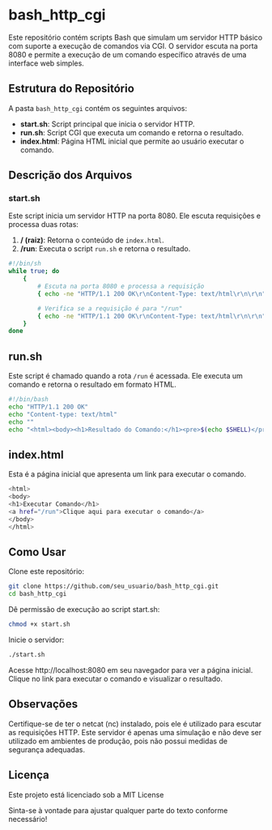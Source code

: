 # bash_http_cgi

Este repositório contém scripts Bash que simulam um servidor HTTP básico com suporte a execução de comandos via CGI. O servidor escuta na porta 8080 e permite a execução de um comando específico através de uma interface web simples.

## Estrutura do Repositório

A pasta `bash_http_cgi` contém os seguintes arquivos:

- **start.sh**: Script principal que inicia o servidor HTTP.
- **run.sh**: Script CGI que executa um comando e retorna o resultado.
- **index.html**: Página HTML inicial que permite ao usuário executar o comando.

## Descrição dos Arquivos

### start.sh

Este script inicia um servidor HTTP na porta 8080. Ele escuta requisições e processa duas rotas:

1. **/ (raiz)**: Retorna o conteúdo de `index.html`.
2. **/run**: Executa o script `run.sh` e retorna o resultado.

```bash
#!/bin/sh
while true; do
    {
        # Escuta na porta 8080 e processa a requisição
        { echo -ne "HTTP/1.1 200 OK\r\nContent-Type: text/html\r\n\r\n"; cat index.html; } | nc -l -p 8080 -q 1;

        # Verifica se a requisição é para "/run"
        { echo -ne "HTTP/1.1 200 OK\r\nContent-Type: text/html\r\n\r\n"; ./run.sh; } | nc -l -p 8080 -q 1;
    }
done
```

## run.sh

Este script é chamado quando a rota `/run` é acessada. Ele executa um comando e retorna o resultado em formato HTML.

```bash
#!/bin/bash
echo "HTTP/1.1 200 OK"
echo "Content-type: text/html"
echo ""
echo "<html><body><h1>Resultado do Comando:</h1><pre>$(echo $SHELL)</pre></body></html>"
```

## index.html

Esta é a página inicial que apresenta um link para executar o comando.

```bash
<html>
<body>
<h1>Executar Comando</h1>
<a href="/run">Clique aqui para executar o comando</a>
</body>
</html>
```

## Como Usar

Clone este repositório:

```bash
git clone https://github.com/seu_usuario/bash_http_cgi.git
cd bash_http_cgi
```

Dê permissão de execução ao script start.sh:

```bash
chmod +x start.sh
```

Inicie o servidor:

```bash
./start.sh
```

Acesse http://localhost:8080 em seu navegador para ver a página inicial. Clique no link para executar o comando e visualizar o resultado.

## Observações

Certifique-se de ter o netcat (nc) instalado, pois ele é utilizado para escutar as requisições HTTP.
Este servidor é apenas uma simulação e não deve ser utilizado em ambientes de produção, pois não possui medidas de segurança adequadas.

## Licença

Este projeto está licenciado sob a MIT License

Sinta-se à vontade para ajustar qualquer parte do texto conforme necessário!
